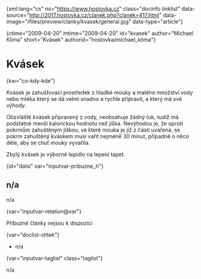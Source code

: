 
{xml:lang="cs" ns="https://www.hostovka.cz" class="docinfo linklist" data-source="http://2017.hostovka.cz/clanek.php?clanek=417.html" data-image="/files/preview/clanky/kvasek/general.jpg" data-type="article"}

{ctime="2009-04-20" mtime="2009-04-20" id="kvasek" author="Michael Klíma" short="Kvásek" authorid="hostovka/michael_klima"}

# Kvásek

<!-- generated attribute kw by user_updatekw.sh on 2021-01-05, do not edit -->

{kw="co-kdy-kde"}

Kvásek je zahušťovací prostředek z hladké mouky a malého množství vody nebo mléka který se dá velmi snadno a rychle připravit, a který má své výhody.

Obzvláště kvásek připravený z vody, neobsahuje žádný tuk, tudíž má podstatně menší kalorickou hodnotu než jíška. Nevýhodou je, že oproti pokrmům zahuštěným jíškou, ve které mouka je již z části uvařená, se pokrm zahuštěný kváskem musí vařit nejméně 30 minut, případně o něco déle, aby se chuť mouky vyvařila.

Zbylý kvásek je výborné lepidlo na lepení tapet.

{id="dalsi" var="inputvar-pribuzne_h"}

## n/a

n/a

{var="inputvar-relation@var"}

Příbuzné články nejsou k dispozici

{var="doclist-stitek"}

  * n/a

{var="inputvar-taglist" class="taglist"}

n/a

